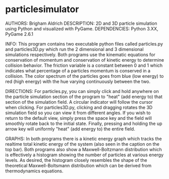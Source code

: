 # particlesimulator

AUTHORS:        Brigham Aldrich
DESCRIPTION:    2D and 3D particle simulation using Python and visualized with PyGame.
DEPENDENCIES:   Python 3.XX, PyGame 2.6.1

INFO:           This program contains two executable python files called particles.py and particles3D.py which run the 2 dimensional and 3 dimensional simulations respectively.
                Both programs use the kinematic equations for conservation of momentum and conservation of kinetic energy to determine collision behavior.
                The friction variable is a constant between 0 and 1 which indicates what percentage of a particles momentum is conserved in a collision.
                The color spectrum of the particles goes from blue (low energy) to red (high energy) with the hue varying continuously between the two.

DIRECTIONS:     For particles.py, you can simply click and hold anywhere on the particle simulation section of the program to "heat" (add energy to) that section of the simulation field.
                A circular indicator will follow the cursor when clicking.
                For particles3D.py, clicking and dragging rotates the 3D simulation field so you can view it from different angles. 
                If you wish to return to the default view, simply press the space key and the field will smoothly rotate back to the initial state.
                Finally, pressing and holding the up arrow key will uniformly "heat" (add energy to) the entire field.

GRAPHS:         In both programs there is a kinetic energy graph which tracks the realtime total kinetic energy of the system (also seen in the caption on the top bar).
                Both programs also show a Maxwell-Boltzmann distribution which is effectively a histogram showing the number of particles at various energy levels.
                As desired, the histogram closely resembles the shape of the theoretical Maxwell-Boltsmann distribution which can be derived from thermodynamics equations.
